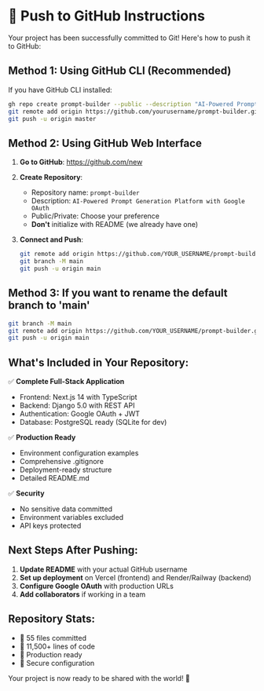# 🚀 Push to GitHub Instructions

Your project has been successfully committed to Git! Here's how to push it to GitHub:

## Method 1: Using GitHub CLI (Recommended)

If you have GitHub CLI installed:
```bash
gh repo create prompt-builder --public --description "AI-Powered Prompt Generation Platform with Google OAuth"
git remote add origin https://github.com/yourusername/prompt-builder.git
git push -u origin master
```

## Method 2: Using GitHub Web Interface

1. **Go to GitHub**: https://github.com/new

2. **Create Repository**:
   - Repository name: `prompt-builder`
   - Description: `AI-Powered Prompt Generation Platform with Google OAuth`
   - Public/Private: Choose your preference
   - **Don't** initialize with README (we already have one)

3. **Connect and Push**:
   ```bash
   git remote add origin https://github.com/YOUR_USERNAME/prompt-builder.git
   git branch -M main
   git push -u origin main
   ```

## Method 3: If you want to rename the default branch to 'main'

```bash
git branch -M main
git remote add origin https://github.com/YOUR_USERNAME/prompt-builder.git
git push -u origin main
```

## What's Included in Your Repository:

✅ **Complete Full-Stack Application**
- Frontend: Next.js 14 with TypeScript
- Backend: Django 5.0 with REST API
- Authentication: Google OAuth + JWT
- Database: PostgreSQL ready (SQLite for dev)

✅ **Production Ready**
- Environment configuration examples
- Comprehensive .gitignore
- Deployment-ready structure
- Detailed README.md

✅ **Security**
- No sensitive data committed
- Environment variables excluded
- API keys protected

## Next Steps After Pushing:

1. **Update README** with your actual GitHub username
2. **Set up deployment** on Vercel (frontend) and Render/Railway (backend)
3. **Configure Google OAuth** with production URLs
4. **Add collaborators** if working in a team

## Repository Stats:
- 📁 55 files committed
- 📝 11,500+ lines of code
- 🚀 Production ready
- 🔐 Secure configuration

Your project is now ready to be shared with the world! 🎉
